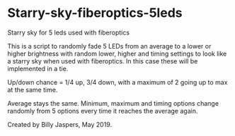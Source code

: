 # Starry-sky-fiberoptics-5leds
Starry sky for 5 leds used with fiberoptics


This is a script to randomly fade 5 LEDs from an average to a lower 
or higher brightness with random lower, higher and timing settings 
to look like a starry sky when used with fiberoptics.
In this case these will be implemented in a tie.

Up/down chance =  1/4 up, 3/4 down, with a maximum of 2 
going up to max at the same time.

Average stays the same.
Minimum, maximum and timing options change randomly
from 5 options every time it reaches the average again.

Created by Billy Jaspers, May 2019.
